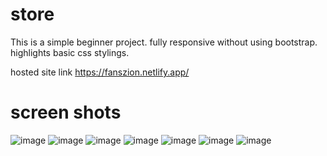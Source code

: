 # store
This is a simple beginner project. fully responsive without using bootstrap. highlights basic css stylings.

hosted site link
https://fanszion.netlify.app/
# screen shots

![image](https://user-images.githubusercontent.com/81985376/169698459-47906a74-60aa-4690-a169-9a7293a3f64d.png)
![image](https://user-images.githubusercontent.com/81985376/169698555-50c17fb1-e2a4-4f35-9869-810ab013eb59.png)
![image](https://user-images.githubusercontent.com/81985376/169698572-bb8ff842-3d2d-4489-b3b7-170e50277ae9.png)
![image](https://user-images.githubusercontent.com/81985376/169698613-9ccd98d0-09e1-4ad6-89a0-a088aafca80f.png)
![image](https://user-images.githubusercontent.com/81985376/169698658-4dddf684-183c-4dbc-8d2f-1e440c883a17.png)
![image](https://user-images.githubusercontent.com/81985376/169698667-e62dcdae-207b-4539-a58c-c197621a2d9d.png)
![image](https://user-images.githubusercontent.com/81985376/169698692-49d1dee3-cefb-40b3-9c38-1ee54f81b2fe.png)




